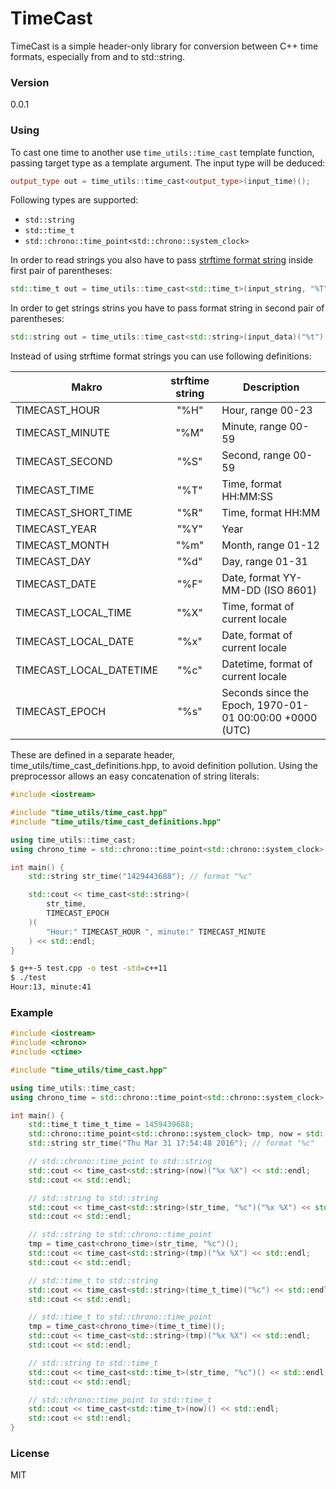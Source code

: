# TimeCast

TimeCast is a simple header-only library for conversion between C++ time formats, especially from and to std::string.

### Version
0.0.1

### Using

To cast one time to another use `time_utils::time_cast` template function, passing target type as a template argument. The input type will be deduced:

```C++
output_type out = time_utils::time_cast<output_type>(input_time)();
```
Following types are supported:
* `std::string`
* `std::time_t`
* `std::chrono::time_point<std::chrono::system_clock>`

In order to read strings you also have to pass [strftime format string](http://man7.org/linux/man-pages/man3/strftime.3.html) inside first pair of parentheses:

```C++
std::time_t out = time_utils::time_cast<std::time_t>(input_string, "%T")();
```

In order to get strings strins you have to pass format string in second pair of parentheses:

```C++
std::string out = time_utils::time_cast<std::string>(input_data)("%t")
```

Instead of using strftime format strings you can use following definitions:

| Makro | strftime string        | Description |
| ----- |:----------------------:| ----------- |
| TIMECAST_HOUR           | "%H" | Hour, range 00-23
| TIMECAST_MINUTE         | "%M" | Minute, range 00-59
| TIMECAST_SECOND         | "%S" | Second, range 00-59
| TIMECAST_TIME           | "%T" | Time, format HH:MM:SS
| TIMECAST_SHORT_TIME     | "%R" | Time, format HH:MM
| TIMECAST_YEAR           | "%Y" | Year
| TIMECAST_MONTH          | "%m" | Month, range 01-12
| TIMECAST_DAY            | "%d" | Day, range 01-31
| TIMECAST_DATE           | "%F" | Date, format YY-MM-DD (ISO 8601)
| TIMECAST_LOCAL_TIME     | "%X" | Time, format of current locale
| TIMECAST_LOCAL_DATE     | "%x" | Date, format of current locale
| TIMECAST_LOCAL_DATETIME | "%c" | Datetime, format of current locale
| TIMECAST_EPOCH          | "%s" | Seconds since the Epoch, 1970-01-01 00:00:00 +0000 (UTC)

These are defined in a separate header, time_utils/time_cast_definitions.hpp, to avoid definition pollution. Using the preprocessor allows an easy concatenation of string literals:

```C++
#include <iostream>

#include "time_utils/time_cast.hpp"
#include "time_utils/time_cast_definitions.hpp"

using time_utils::time_cast;
using chrono_time = std::chrono::time_point<std::chrono::system_clock>;

int main() {
    std::string str_time("1429443688"); // format "%c"

    std::cout << time_cast<std::string>(
        str_time,
        TIMECAST_EPOCH
    )(
        "Hour:" TIMECAST_HOUR ", minute:" TIMECAST_MINUTE
    ) << std::endl;
}
```
```bash
$ g++-5 test.cpp -o test -std=c++11
$ ./test
Hour:13, minute:41
```

### Example

```C++
#include <iostream>
#include <chrono>
#include <ctime>

#include "time_utils/time_cast.hpp"

using time_utils::time_cast;
using chrono_time = std::chrono::time_point<std::chrono::system_clock>;

int main() {
    std::time_t time_t_time = 1459439688;
    std::chrono::time_point<std::chrono::system_clock> tmp, now = std::chrono::system_clock::from_time_t(time_t_time);
    std::string str_time("Thu Mar 31 17:54:48 2016"); // format "%c"

    // std::chrono::time_point to std::string
    std::cout << time_cast<std::string>(now)("%x %X") << std::endl;
    std::cout << std::endl;

    // std::string to std::string
    std::cout << time_cast<std::string>(str_time, "%c")("%x %X") << std::endl;
    std::cout << std::endl;

    // std::string to std::chrono::time_point
    tmp = time_cast<chrono_time>(str_time, "%c")();
    std::cout << time_cast<std::string>(tmp)("%x %X") << std::endl;
    std::cout << std::endl;

    // std::time_t to std::string
    std::cout << time_cast<std::string>(time_t_time)("%c") << std::endl;
    std::cout << std::endl; 

    // std::time_t to std::chrono::time_point
    tmp = time_cast<chrono_time>(time_t_time)();
    std::cout << time_cast<std::string>(tmp)("%x %X") << std::endl;
    std::cout << std::endl;  

    // std::string to std::time_t
    std::cout << time_cast<std::time_t>(str_time, "%c")() << std::endl;
    std::cout << std::endl;

    // std::chrono::time_point to std::time_t
    std::cout << time_cast<std::time_t>(now)() << std::endl;
    std::cout << std::endl;
}

```

### License

MIT
